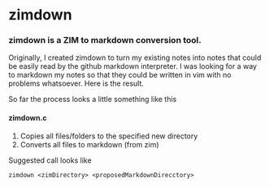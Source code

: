 zimdown
=======

### zimdown is a ZIM to markdown conversion tool.
Originally, I created zimdown to turn my existing notes into notes that could
be easily read by the github markdown interpreter. I was looking for a way
to markdown my notes so that they could be written in vim with no problems 
whatsoever. Here is the result.

So far the process looks a little something like this
#### zimdown.c
1. Copies all files/folders to the specified new directory
2. Converts all files to markdown (from zim)


Suggested call looks like
```
zimdown <zimDirectory> <proposedMarkdownDirecctory>
```
